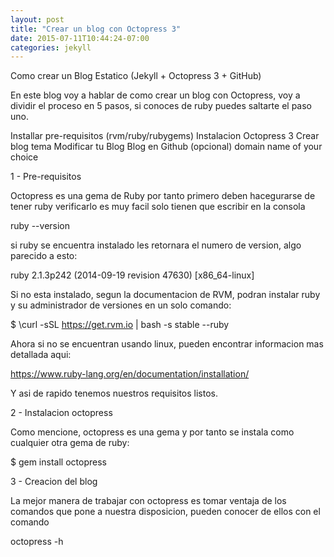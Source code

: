 ```yaml
---
layout: post
title: "Crear un blog con Octopress 3"
date: 2015-07-11T10:44:24-07:00
categories: jekyll
---
```


Como crear un Blog Estatico
(Jekyll + Octopress 3 + GitHub)

En este blog voy a hablar de como crear un blog con Octopress, voy a dividir el proceso en 5 pasos, si conoces de ruby puedes saltarte el paso uno.

Installar pre-requisitos (rvm/ruby/rubygems)
Instalacion Octopress 3
Crear blog tema
Modificar tu Blog
Blog en Github 
(opcional) domain name of your choice

1 - Pre-requisitos

Octopress es una gema de Ruby por tanto primero deben hacegurarse de tener ruby verificarlo es muy facil solo tienen que escribir en la consola

ruby --version

si ruby se encuentra instalado les retornara el numero de version, algo parecido a esto:

ruby 2.1.3p242 (2014-09-19 revision 47630) [x86_64-linux]

Si no esta instalado, segun la documentacion de RVM, podran instalar ruby y su administrador de versiones en un solo comando:

$ \curl -sSL https://get.rvm.io | bash -s stable --ruby

Ahora si no se encuentran usando linux, pueden encontrar informacion mas detallada aqui:

https://www.ruby-lang.org/en/documentation/installation/

Y asi de rapido tenemos nuestros requisitos listos.

2 - Instalacion octopress

Como mencione, octopress es una gema y por tanto se instala como cualquier otra gema de ruby:

$ gem install octopress

3 - Creacion del blog

La mejor manera de trabajar con octopress es tomar ventaja de los comandos que pone a nuestra disposicion, pueden conocer de ellos con el comando 

octopress -h




